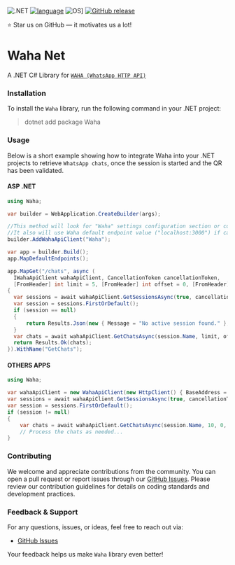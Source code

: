 <a name="top"></a>
![.NET](https://img.shields.io/badge/.NET-9.0-512BD4)
[![language](https://img.shields.io/badge/language-C%23-239120)](https://learn.microsoft.com/ru-ru/dotnet/csharp/tour-of-csharp/overview)
![OS](https://img.shields.io/badge/OS-linux%2C%20windows%2C%20macOS-0078D4)]
[![GitHub release](https://img.shields.io/github/v/release/waha-net/waha-net)](#)

⭐ Star us on GitHub — it motivates us a lot!

# Waha Net
A .NET C# Library for [`WAHA (WhatsApp HTTP API)`](https://github.com/devlikeapro/waha)

### Installation
To install the `Waha` library, run the following command in your .NET project:

> dotnet add package Waha

### Usage
Below is a short example showing how to integrate Waha into your .NET projects to retrieve `WhatsApp chats`, once the session is started and the QR has been validated.

#### ASP .NET
```csharp
using Waha;

var builder = WebApplication.CreateBuilder(args);

//This method will look for "Waha" settings configuration section or connectionstring in your appsettings.json
//It also will use Waha default endpoint value ("localhost:3000") if can´t find a valid configuration
builder.AddWahaApiClient("Waha");

var app = builder.Build();
app.MapDefaultEndpoints();

app.MapGet("/chats", async (
  IWahaApiClient wahaApiClient, CancellationToken cancellationToken,
  [FromHeader] int limit = 5, [FromHeader] int offset = 0, [FromHeader] string sortBy = "", [FromHeader] string sortOrder = "")
{
  var sessions = await wahaApiClient.GetSessionsAsync(true, cancellationToken);
  var session = sessions.FirstOrDefault();
  if (session == null)
  {
      return Results.Json(new { Message = "No active session found." }, statusCode: StatusCodes.Status412PreconditionFailed);
  }
  var chats = await wahaApiClient.GetChatsAsync(session.Name, limit, offset, sortBy, sortOrder, cancellationToken);
  return Results.Ok(chats);
}).WithName("GetChats");
```

#### OTHERS APPS
```csharp
using Waha;

var wahaApiClient = new WahaApiClient(new HttpClient() { BaseAddress = WahaSettings.Default.Endpoint });
var sessions = await wahaApiClient.GetSessionsAsync(true, cancellationToken);
var session = sessions.FirstOrDefault();
if (session != null)
{
    var chats = await wahaApiClient.GetChatsAsync(session.Name, 10, 0, "", "", null);
    // Process the chats as needed...
}
```

### Contributing
We welcome and appreciate contributions from the community. You can open a pull request or report issues through our [GitHub Issues](https://github.com/Waha-net/waha-net/issues/). Please review our contribution guidelines for details on coding standards and development practices.

### Feedback & Support
For any questions, issues, or ideas, feel free to reach out via:

* [GitHub Issues](https://github.com/Waha-net/waha-net/issues)
  
Your feedback helps us make `Waha` library even better!
